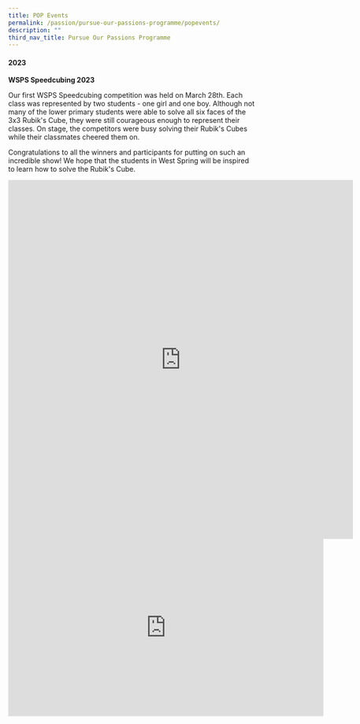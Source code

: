 ```yaml
---
title: POP Events
permalink: /passion/pursue-our-passions-programme/popevents/
description: ""
third_nav_title: Pursue Our Passions Programme
---
```

#### 2023

**WSPS Speedcubing 2023**

Our first WSPS Speedcubing competition was held on March 28th. Each class was represented by two students - one girl and one boy. Although not many of the lower primary students were able to solve all six faces of the 3x3 Rubik's Cube, they were still courageous enough to represent their classes. On stage, the competitors were busy solving their Rubik's Cubes while their classmates cheered them on.

Congratulations to all the winners and participants for putting on such an incredible show! We hope that the students in West Spring will be inspired to learn how to solve the Rubik's Cube.

<iframe src="https://docs.google.com/presentation/d/e/2PACX-1vTy25IXrV_EEExJN4qgVY3XZOGTlPDwFWFRqkfpbBdGkCdsfGT3q4WSAMAmKQjPeg/embed?start=false&amp;loop=false&amp;delayms=3000" frameborder="0" width="700" height="729" allowfullscreen="true"></iframe>
<iframe allowfullscreen="" allow="autoplay; fullscreen; picture-in-picture" frameborder="0" height="360" width="640" src="https://player.vimeo.com/video/813444775?h=0ac696c3db"></iframe> <p><a href="https://vimeo.com/813444775">
</a>

</p>